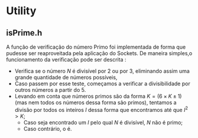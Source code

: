 # Utility

## isPrime.h

A função de verificação do número Primo foi implementada de forma que pudesse ser reaproveitada pela aplicação do Sockets. De maneira simples,o funcionamento da verificação pode ser descrita :

*  Verifica se o número $N$ é divisível por 2 ou por 3, eliminando assim uma grande quantidade de números possíveis,
*  Caso passem por esse teste, começamos a verificar a divisibilidade por outros números a partir do 5.
* Levando em conta que números primos são da forma $K = (6 \times K \pm 1)$ (mas nem todos os números dessa forma são primos), tentamos a divisão por todos os inteiros $I$ dessa forma que encontramos até que $I^2 > K$;
    * Caso seja encontrado um $I$ pelo qual $N$ é divisível, $N$ não é primo;
    * Caso contrário, o é.
